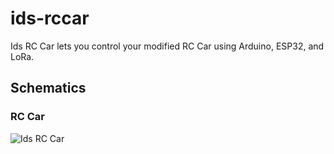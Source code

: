 # ids-rccar
Ids RC Car lets you control your modified RC Car using Arduino, ESP32, and LoRa.

## Schematics

### RC Car

![Ids RC Car](/assets/images/PCB_RC-Car-Client.png)

